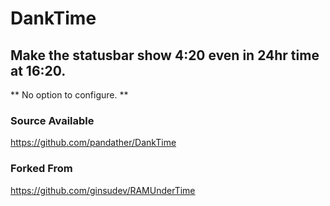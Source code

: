 # DankTime

## Make the statusbar show 4:20 even in 24hr time at 16:20.

** No option to configure. **

### Source Available
https://github.com/pandather/DankTime

### Forked From
https://github.com/ginsudev/RAMUnderTime
